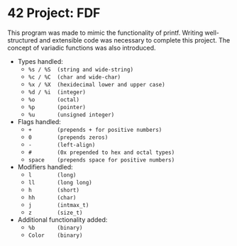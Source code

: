# 42 Project: FDF

This program was made to mimic the functionality of printf. Writing well-structured and extensible code was necessary to complete this project. The concept of variadic functions was also introduced.

* Types handled:
	- `%s / %S  (string and wide-string)`
  - `%c / %C  (char and wide-char)`
  - `%x / %X  (hexidecimal lower and upper case)`
  - `%d / %i  (integer)`
  - `%o       (octal)`
  - `%p       (pointer)`
  - `%u       (unsigned integer)`
* Flags handled:
	- `+        (prepends + for positive numbers)`
  - `0        (prepends zeros)`
  - `-        (left-align)`
  - `#        (0x prepended to hex and octal types)`
  - `space    (prepends space for positive numbers)`
* Modifiers handled:
	- `l        (long)`
  - `ll       (long long)`
  - `h        (short)`
  - `hh       (char)`
  - `j        (intmax_t)`
  - `z        (size_t)`
* Additional functionality added:
	- `%b       (binary)`
  - `Color    (binary)`
